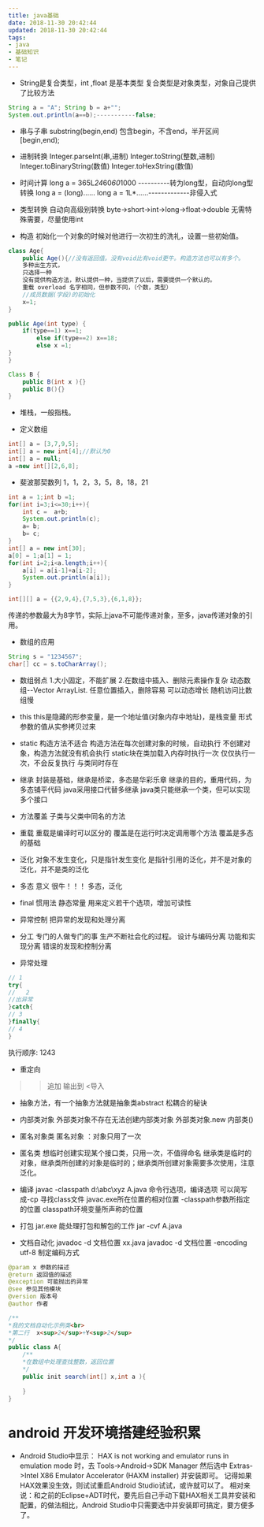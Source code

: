```yaml
---
title: java基础
date: 2018-11-30 20:42:44
updated: 2018-11-30 20:42:44
tags:
- java
- 基础知识
- 笔记
---
```


- String是复合类型，int ,float 是基本类型
    复合类型是对象类型，对象自己提供了比较方法
```java
String a = "A"; String b = a+"";
System.out.println(a==b);-----------false;
```

- 串与子串
substring(begin,end)  包含begin，不含end，半开区间[begin,end);

<!--more-->

- 进制转换
    Integer.parseInt(串,进制)
    Integer.toString(整数,进制)
    Integer.toBinaryString(数值)
    Integer.toHexString(数值)

- 时间计算
long a = 365L*24*60*60*1000  ----------转为long型，自动向long型转换
long a = (long)……
long a = 1L*……-------------非侵入式


- 类型转换
    自动向高级别转换
    byte->short->int->long->float->double
    无需特殊需要，尽量使用int

- 构造
    初始化一个对象的时候对他进行一次初生的洗礼，设置一些初始值。

```java
class Age{
    public Age(){//没有返回值。没有void比有void更牛。构造方法也可以有多个。
    多种出生方式，
    只选择一种
    没有提供构造方法，默认提供一种，当提供了以后，需要提供一个默认的。
    重载 overload 名字相同，但参数不同，（个数，类型）
    //成员数据(字段)的初始化
    x=1;
}

public Age(int type) {
    if(type==1) x==1;
        else if(type==2) x==18;
        else x =1;
}
}

Class B {
    public B(int x ){}
    public B(){}
}
```

- 堆栈，一般指栈。

- 定义数组

```java
int[] a = [3,7,9,5];
int[] a = new int[4];//默认为0
int[] a = null;
a =new int[][2,6,8];
```

- 斐波那契数列 1，1，2，3，5，8，18，21

```java
int a = 1;int b =1;
for(int i=3;i<=30;i++){
    int c =  a+b;
    System.out.println(c);
    a= b;
    b= c;
}
int[] a = new int[30];
a[0] = 1;a[1] = 1;
for(int i=2;i<a.length;i++){
    a[i] = a[i-1]+a[i-2];
    System.out.println(a[i]);
}

int[][] a = {{2,9,4},{7,5,3},{6,1,8}};
```

传递的参数最大为8字节，实际上java不可能传递对象，至多，java传递对象的引用。

- 数组的应用

```java
String s = "1234567";
char[] cc = s.toCharArray();
```

- 数组弱点
    1.大小固定，不能扩展
    2.在数组中插入、删除元素操作复杂
动态数组--Vector  ArrayList.
    任意位置插入，删除容易
    可以动态增长
    随机访问比数组慢
    


- this
    this是隐藏的形参变量，是一个地址值(对象内存中地址)，是栈变量
    形式参数的值从实参拷贝过来

- static
    构造方法不适合
        构造方法在每次创建对象的时候，自动执行
        不创建对象，构造方法就没有机会执行
    static块在类加载入内存时执行一次
        仅仅执行一次，不会反复执行
        与类同时存在



- 继承
    封装是基础，继承是桥梁，多态是华彩乐章
    继承的目的，重用代码，为多态铺平代码
    java采用接口代替多继承
    java类只能继承一个类，但可以实现多个接口

- 方法覆盖
    子类与父类中同名的方法

- 重载
    重载是编译时可以区分的
    覆盖是在运行时决定调用哪个方法
    覆盖是多态的基础


- 泛化
    对象不发生变化，只是指针发生变化
    是指针引用的泛化，并不是对象的泛化，并不是类的泛化

- 多态
    意义  很牛！！！  多态，泛化

- final  惯用法
    静态常量
    用来定义若干个选项，增加可读性

- 异常控制
    把异常的发现和处理分离

- 分工  专门的人做专门的事    生产不断社会化的过程。
    设计与编码分离
    功能和实现分离
    错误的发现和控制分离

- 异常处理

```java
// 1
try{
//   2
//出异常  
}catch{
// 3
}finally{
// 4
}
```
执行顺序: 1243

- 重定向
 >>追加
 >输出到
<导入

- 抽象方法，有一个抽象方法就是抽象类abstract
松耦合的秘诀

- 内部类对象
    外部类对象不存在无法创建内部类对象
    外部类对象.new 内部类()

- 匿名对象类
    匿名对象 ：对象只用了一次
- 匿名类
    想临时创建实现某个接口类，只用一次，不值得命名
    继承类是临时的
    对象，继承类所创建的对象是临时的；继承类所创建对象需要多次使用，注意泛化。

- 编译
javac -classpath d:\abc\xyz  A.java
命令行选项，编译选项
可以简写成-cp
寻找class文件
    javac.exe所在位置的相对位置
    -classpath参数所指定的位置
    classpath环境变量所声称的位置

- 打包
jar.exe 能处理打包和解包的工作
    jar -cvf A.java

- 文档自动化
    javadoc -d 文档位置 xx.java
    javadoc -d 文档位置 -encoding utf-8  制定编码方式
```java
@param x 参数的描述
@return 返回值的描述
@exception 可能抛出的异常
@see 参见其他模块
@version 版本号
@author 作者

/**
*我的文档自动化示例类<br>
*第二行  x<sup>2</sup>+Y<sup>2</sup>
*/
public class A{
    /**
    *在数组中处理查找整数，返回位置
    */
    public init search(int[] x,int a ){
        
    }
}
```









# android 开发环境搭建经验积累

- Android Studio中显示：
HAX is not working and emulator runs in emulation mode
时，去
Tools->Android->SDK Manager
然后选中
Extras->Intel X86 Emulator Accelerator (HAXM installer)
并安装即可。
记得如果HAX效果没生效，则试试重启Android Studio试试，或许就可以了。
相对来说：和之前的Eclipse+ADT时代，要先后自己手动下载HAX相关工具并安装和配置，的做法相比，Android Studio中只需要选中并安装即可搞定，要方便多了。
